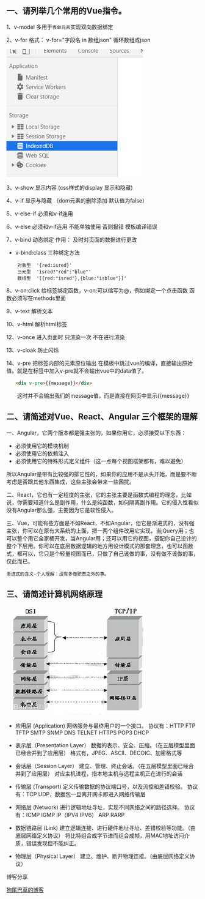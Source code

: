 ## 一、请列举几个常用的Vue指令。

1、v-model 多用于`表单元素`实现双向数据绑定

2、v-for 格式： v-for="字段名 in 数组json" 循环数组或json

<img src="1.png" />

3、v-show 显示内容  (css样式的display 显示和隐藏)

4、v-if    显示与隐藏 （dom元素的删除添加 默认值为false）

5、v-else-if  必须和v-if连用

6、v-else  必须和v-if连用  不能单独使用  否则报错   模板编译错误

7、v-bind  动态绑定  作用： 及时对页面的数据进行更改

- v-bind:class   三种绑定方法  
```
    对象型  '{red:isred}' 
    三元型  'isred?"red":"blue"'
    数组型  '[{red:"isred"},{blue:"isblue"}]'
```

8、v-on:click 给标签绑定函数，v-on:可以缩写为@，例如绑定一个点击函数  函数必须写在methods里面

9、v-text  解析文本

10、v-html   解析html标签

12、v-once  进入页面时  只渲染一次 不在进行渲染

13、v-cloak  防止闪烁

14、v-pre  把标签内部的元素原位输出
在模板中跳过vue的编译，直接输出原始值。就是在标签中加入v-pre就不会输出vue中的data值了。
```html
　　<div v-pre>{{message}}</div>
```
　　这时并不会输出我们的message值，而是直接在网页中显示{{message}}

## 二、请简述对Vue、React、Angular 三个框架的理解


一、Angular，它两个版本都是强主张的，如果你用它，必须接受以下东西：

- 必须使用它的模块机制
- 必须使用它的依赖注入
- 必须使用它的特殊形式定义组件（这一点每个视图框架都有，难以避免）

所以Angular是带有比较强的排它性的，如果你的应用不是从头开始，而是要不断考虑是否跟其他东西集成，这些主张会带来一些困扰。

二、React，它也有一定程度的主张，它的主张主要是函数式编程的理念，比如说，你需要知道什么是副作用，什么是纯函数，如何隔离副作用。它的侵入性看似没有Angular那么强，主要因为它是软性侵入。

三、Vue，可能有些方面是不如React，不如Angular，但它是渐进式的，没有强主张，你可以在原有大系统的上面，把一两个组件改用它实现，当jQuery用；也可以整个用它全家桶开发，当Angular用；还可以用它的视图，搭配你自己设计的整个下层用。你可以在底层数据逻辑的地方用设计模式的那套理念，也可以函数式，都可以，它只是个轻量视图而已，只做了自己该做的事，没有做不该做的事，仅此而已。

`渐进式的含义-个人理解：没有多做职责之外的事。`


## 三、请简述计算机网络原理
<img src="2.jpg" />

* 应用层 (Application)
网络服务与最终用户的一个接口。
协议有：HTTP FTP TFTP SMTP SNMP DNS TELNET HTTPS POP3 DHCP

* 表示层（Presentation Layer）
数据的表示、安全、压缩。（在五层模型里面已经合并到了应用层）
格式有，JPEG、ASCll、DECOIC、加密格式等

* 会话层（Session Layer）
建立、管理、终止会话。（在五层模型里面已经合并到了应用层）
对应主机进程，指本地主机与远程主机正在进行的会话

* 传输层 (Transport)
定义传输数据的协议端口号，以及流控和差错校验。
协议有：TCP UDP，数据包一旦离开网卡即进入网络传输层

* 网络层 (Network)
进行逻辑地址寻址，实现不同网络之间的路径选择。
协议有：ICMP IGMP IP（IPV4 IPV6） ARP RARP

* 数据链路层 (Link)
建立逻辑连接、进行硬件地址寻址、差错校验等功能。（由底层网络定义协议）
将比特组合成字节进而组合成帧，用MAC地址访问介质，错误发现但不能纠正。

* 物理层（Physical Layer）
建立、维护、断开物理连接。（由底层网络定义协议）

博客分享

[狗尾巴草的博客](https://www.cnblogs.com/bgwhite/)